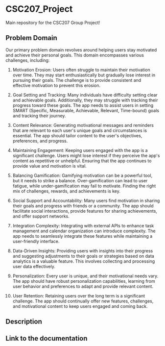# CSC207_Project
Main repository for the CSC207 Group Project!

## Problem Domain
Our primary problem domain revolves around helping users stay
motivated and achieve their personal goals. This domain encompasses various challenges, including:

1. Motivation Erosion: Users often struggle to maintain their motivation over time. They may start enthusiastically but 
gradually lose interest in pursuing their goals. The challenge is to provide consistent and effective motivation to 
prevent this erosion.

2. Goal Setting and Tracking: Many individuals have difficulty setting clear and achievable goals. Additionally, they may 
struggle with tracking their progress toward these goals. The app needs to assist users in setting SMART (Specific, 
Measurable, Achievable, Relevant, Time-bound) goals and tracking their journey.

3. Content Relevance: Generating motivational messages and reminders that are relevant to each user's unique goals and 
circumstances is essential. The app should tailor content to the user's objectives, preferences, and progress.

4. Maintaining Engagement: Keeping users engaged with the app is a significant challenge. Users might lose interest if 
they perceive the app's content as repetitive or unhelpful. Ensuring that the app continues to provide value and 
motivation is vital.

5. Balancing Gamification: Gamifying motivation can be a powerful tool, but it needs to strike a balance. Over-gamification
can lead to user fatigue, while under-gamification may fail to motivate. Finding the right mix of challenges, rewards, 
and achievements is key.

6. Social Support and Accountability: Many users find motivation in sharing their goals and progress with friends or a 
community. The app should facilitate social interactions, provide features for sharing achievements, and offer support 
networks.

7. Integration Complexity: Integrating with external APIs to enhance task management and calendar organization can 
introduce complexity. The app needs to seamlessly integrate these features while maintaining a user-friendly interface.

8. Data-Driven Insights: Providing users with insights into their progress and suggesting adjustments to their goals or 
strategies based on data analytics is a valuable feature. This involves collecting and processing user data effectively.

9. Personalization: Every user is unique, and their motivational needs vary. The app should have robust personalization 
capabilities, learning from user behavior and preferences to adapt and provide relevant content.

10. User Retention: Retaining users over the long term is a significant challenge. The app should continually offer new 
features, challenges, and motivational content to keep users engaged and coming back.

## Description

## Link to the documentation 

## 